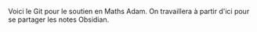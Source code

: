 Voici le Git pour le soutien en Maths Adam. On travaillera à partir d'ici pour se partager les notes Obsidian. 
